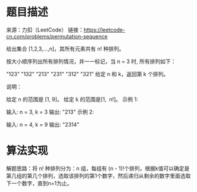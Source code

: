 # 题目描述

来源：力扣（LeetCode）
链接：https://leetcode-cn.com/problems/permutation-sequence

给出集合 [1,2,3,…,n]，其所有元素共有 n! 种排列。

按大小顺序列出所有排列情况，并一一标记，当 n = 3 时, 所有排列如下：

"123"
"132"
"213"
"231"
"312"
"321"
给定 n 和 k，返回第 k 个排列。

说明：

给定 n 的范围是 [1, 9]。
给定 k 的范围是[1,  n!]。
示例 1:

输入: n = 3, k = 3
输出: "213"
示例 2:

输入: n = 4, k = 9
输出: "2314"


# 算法实现

解题思路：将 n! 种排列分为：n 组，每组有 (n - 1)!个排列，根据k值可以确定是第几组的第几个排列，选取该排列的第1个数字，然后递归从剩余的数字里面选取下一个数字，直到n=1为止。


